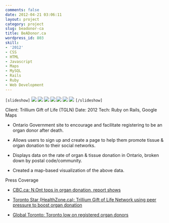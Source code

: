 ```yaml
---
comments: false
date: 2012-04-21 03:06:11
layout: project
category: project
slug: beadonor-ca
title: BeADonor.ca
wordpress_id: 803
skill:
- '2012'
- CSS
- HTML
- Javascript
- Maps
- MySQL
- Rails
- Ruby
- Web Development
---
```


`[slideshow]`
![](http://ruten.ca/wp-content/uploads/2012/04/cropped1.jpg)
![](http://ruten.ca/wp-content/uploads/2012/04/cropped2.jpg)
![](http://ruten.ca/wp-content/uploads/2012/04/cropped3.jpg)
![](http://ruten.ca/wp-content/uploads/2012/04/cropped4.jpg)
![](http://ruten.ca/wp-content/uploads/2012/04/cropped5.jpg)
![](http://ruten.ca/wp-content/uploads/2012/04/cropped6.jpg)
![](http://ruten.ca/wp-content/uploads/2012/04/cropped7.jpg)
`[/slideshow]`

Client: Trillium Gift of Life (TGLN)
Date: 2012
Tech: Ruby on Rails, Google Maps



	
  * Ontario Government site to encourage and facilitate registering to be an organ donor after death.

	
  * Allows users to sign up and create a page to help them promote tissue & organ donation to their social networks.

	
  * Displays data on the rate of organ & tissue donation in Ontario, broken down by postal code/community.

	
  * Created a map-based visualization of the above data.


Press Coverage

	
  * [CBC.ca: N.Ont tops in organ donation, report shows](http://www.cbc.ca/news/canada/sudbury/story/2012/04/20/sby-organ-donation.html)

	
  * [Toronto Star (HealthZone.ca): Trillium Gift of Life Network using peer pressure to boost organ donation](http://www.healthzone.ca/health/newsfeatures/article/1163983--trillium-gift-of-life-network-using-peer-pressure-to-boost-organ-donation)

	
  * [Global Toronto: Toronto low on registered organ donors](http://www.globaltoronto.com/organ+donors+low/6442625268/story.html)


